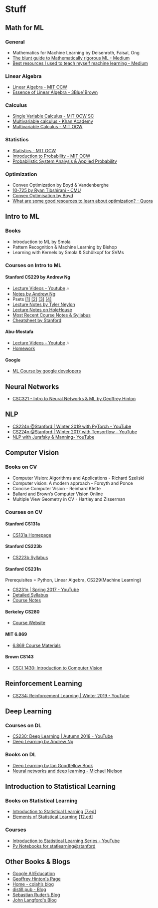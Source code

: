# Stuff

## Math for ML

### General

* Mathematics for Machine Learning by Deisenroth, Faisal, Ong
* [The blunt guide to Mathematically rigorous ML - Medium](https://medium.com/technomancy/the-blunt-guide-to-mathematically-rigorous-machine-learning-c53263d45c7b)
* [Best resources I used to teach myself machine learning - Medium](https://medium.freecodecamp.org/the-best-resources-i-used-to-teach-myself-machine-learning-part-1-292232d167)

### Linear Algebra

* [Linear Algebra - MIT OCW](https://www.youtube.com/playlist?list=PL221E2BBF13BECF6C)
* [Essence of Linear Algebra - 3Blue1Brown](https://www.youtube.com/playlist?list=PLZHQObOWTQDPD3MizzM2xVFitgF8hE_ab)

### Calculus

* [Single Variable Calculus - MIT OCW SC](https://ocw.mit.edu/courses/mathematics/18-01sc-single-variable-calculus-fall-2010/index.htm)
* [Multivariable calculus - Khan Academy](https://www.youtube.com/playlist?list=PLSQl0a2vh4HC5feHa6Rc5c0wbRTx56nF7)
* [Multivariable Calculus - MIT OCW](https://www.youtube.com/playlist?list=PL4C4C8A7D06566F38)

### Statistics

* [Statistics - MIT OCW](https://www.youtube.com/playlist?list=PLUl4u3cNGP60uVBMaoNERc6knT_MgPKS0)
* [Introduction to Probability - MIT OCW](https://www.youtube.com/playlist?list=PLUl4u3cNGP60hI9ATjSFgLZpbNJ7myAg6)
* [Probabilistic System Analysis & Applied Probability](https://www.youtube.com/playlist?list=PLUl4u3cNGP61MdtwGTqZA0MreSaDybji8)

### Optimization

* Convex Optimization by Boyd & Vandenberghe
* [10-725 by Ryan Tibshirani - CMU](https://www.youtube.com/playlist?list=PLjbUi5mgii6AVdvImLB9-Hako68p9MpIC)
* [Convex Optimisation by Boyd](https://www.youtube.com/playlist?list=PL3940DD956CDF0622)
* [What are some good resources to learn about optimization? - Quora](https://www.quora.com/What-are-some-good-resources-to-learn-about-optimization/answer/Alex-Kamil)

## Intro to ML

### Books

* Introduction to ML by Smola
* Pattern Recognition & Machine Learning by Bishop
* Learning with Kernels by Smola & Schölkopf for SVMs

### Courses on Intro to ML

#### Stanford CS229 by Andrew Ng  

* [Lecture Videos - Youtube](https://www.youtube.com/playlist?list=PLA89DCFA6ADACE599) :notes:
* [Notes by Andrew Ng](http://cs229.stanford.edu/notes/)
* Psets [[1]](http://github.com/ccombier/CS229/blob/master/Problem1/ps1.pdf) [[2]](http://github.com/ccombier/CS229/blob/master/Problem2/ps2.pdf) [[3]](http://github.com/ccombier/CS229/blob/master/Problem3/ps3.pdf) [[4]](http://github.com/ccombier/CS229/blob/master/Problem4/ps4.pdf)
* [Lecture Notes by Tyler Neylon](http://tylerneylon.com/notes/cs229/cs229.pdf)
* [Lecture Notes on HoleHouse](http://www.holehouse.org/mlclass/)
* [Most Recent Course Notes & Syllabus](http://cs229.stanford.edu/syllabus.html)
* [Cheatsheet by Stanford](https://stanford.edu/~shervine/teaching/cs-229/cheatsheet-supervised-learning)

#### Abu-Mostafa

* [Lecture Videos - Youtube](https://www.youtube.com/watch?v=mbyG85GZ0PI&list=PLD63A284B7615313A) :notes:
* [Homework](https://work.caltech.edu/homeworks.html#schedule)

#### Google

* [ML Course by google developers](https://developers.google.com/machine-learning/crash-course/)

## Neural Networks

* [CSC321 - Intro to Neural Networks & ML by Geoffrey Hinton](http://www.cs.toronto.edu/~tijmen/csc321/)

## NLP

* [CS224n @Stanford | Winter 2019 with PyTorch - YouTube](https://www.youtube.com/playlist?list=PLoROMvodv4rOhcuXMZkNm7j3fVwBBY42z)
* [CS224n @Stanford | Winter 2017 with Tensorflow - YouTube](https://www.youtube.com/playlist?list=PL3FW7Lu3i5Jsnh1rnUwq_TcylNr7EkRe6)
* [NLP with Jurafsky & Manning- YouTube](https://www.youtube.com/playlist?list=PLoROMvodv4rOFZnDyrlW3-nI7tMLtmiJZ)

## Computer Vision

### Books on CV

* Computer Vision: Algorithms and Applications - Richard Szeliski
* Computer vision: A modern approach -  Forsyth and Ponce
* Concise Computer Vision -  Reinhard Klette
* Ballard and Brown’s Computer Vision Online
* Multiple View Geometry in CV - Hartley and Zisserman

### Courses on CV

#### Stanford CS131a

* [CS131a Homepage](http://vision.stanford.edu/teaching/cs131_fall1819/index.html)

#### Stanford CS223b

* [CS223b Syllabus](http://vision.stanford.edu/teaching/cs223b/syllabus.html)

#### Stanford CS231n

Prerequisites = Python, Linear Algebra, CS229(Machine Learning)

* [CS231n | Spring 2017 - YouTube](https://www.youtube.com/playlist?list=PL3FW7Lu3i5JvHM8ljYj-zLfQRF3EO8sYv)
* [Detailed Syllabus](http://cs231n.stanford.edu/syllabus.html)
* [Course Notes](http://cs231n.github.io/)

#### Berkeley CS280

* [Course Website](https://people.eecs.berkeley.edu/~trevor/CS280.html)

#### MIT 6.869

* [6.869 Course Materials](http://6.869.csail.mit.edu/fa18/materials.html)

#### Brown CS143

* [CSCI 1430: Introduction to Computer Vision](http://cs.brown.edu/courses/cs143/)

## Reinforcement Learning

* [CS234: Reinforcement Learning | Winter 2019 - YouTube](https://www.youtube.com/playlist?list=PLoROMvodv4rOSOPzutgyCTapiGlY2Nd8u)

## Deep Learning

### Courses on DL

* [CS230: Deep Learning | Autumn 2018 - YouTube](https://www.youtube.com/playlist?list=PLoROMvodv4rOABXSygHTsbvUz4G_YQhOb)
* [Deep Learning by Andrew Ng](https://www.coursera.org/specializations/deep-learning)

### Books on DL

* [Deep Learning by Ian Goodfellow Book](http://www.deeplearningbook.org/)
* [Neural networks and deep learning - Michael Nielson](http://neuralnetworksanddeeplearning.com/chap1.html)

## Introduction to Statistical Learning

### Books on Statistical Learning

* [Introduction to Statistical Learning](http://www-bcf.usc.edu/~gareth/ISL/) [[7.ed]](http://www-bcf.usc.edu/~gareth/ISL/ISLR%20Seventh%20Printing.pdf)
* [Elements of Statistical Learning](https://web.stanford.edu/~hastie/ElemStatLearn//) [[12.ed]](https://web.stanford.edu/~hastie/ElemStatLearn//printings/ESLII_print12.pdf)

### Courses

* [Introduction to Statistical Learning Series - YouTube](https://www.youtube.com/playlist?list=PLOg0ngHtcqbPTlZzRHA2ocQZqB1D_qZ5V)
* [Py Notebooks for statlearning@stanford](https://github.com/sujitpal/statlearning-notebooks)

## Other Books & Blogs

* [Google AI/Education](https://ai.google/education)
* [Geoffrey Hinton's Page](http://www.cs.toronto.edu/~hinton/)
* [Home - colah’s blog](http://colah.github.io/)
* [distill.pub - Blog](https://distill.pub/)
* [Sebastian Ruder’s Blog](http://ruder.io/)
* [John Langford's Blog](http://hunch.net/?page_id=122)
